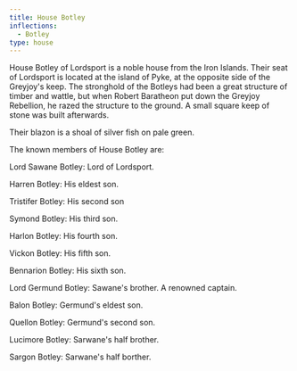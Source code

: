 ```yaml
---
title: House Botley
inflections:
  - Botley
type: house
---
```


House Botley of Lordsport is a noble house from the Iron Islands. Their seat of Lordsport is located at the island of Pyke, at the opposite side of the Greyjoy's keep. The stronghold of the Botleys had been a great structure of timber and wattle, but when Robert Baratheon put down the Greyjoy Rebellion, he razed the structure to the ground. A small square keep of stone was built afterwards.

Their blazon is a shoal of silver fish on pale green.

The known members of House Botley are:

Lord Sawane Botley: Lord of Lordsport.

Harren Botley: His eldest son.

Tristifer Botley: His second son

Symond Botley: His third son.

Harlon Botley: His fourth son.

Vickon Botley: His fifth son.

Bennarion Botley: His sixth son.

Lord Germund Botley: Sawane's brother. A renowned captain.

Balon Botley: Germund's eldest son.

Quellon Botley: Germund's second son.

Lucimore Botley: Sarwane's half brother.

Sargon Botley: Sarwane's half borther.


